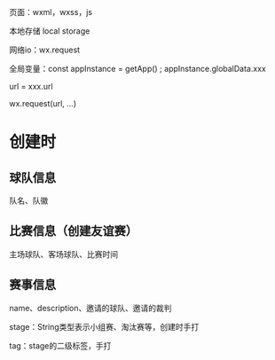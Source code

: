 页面：wxml，wxss，js

本地存储 local storage

网络io：wx.request

全局变量：const appInstance = getApp() ; appInstance.globalData.xxx

url = xxx.url

wx.request(url, ...)



# 创建时

## 球队信息

队名、队徽



## 比赛信息（创建友谊赛）

主场球队、客场球队、比赛时间



## 赛事信息

name、description、邀请的球队、邀请的裁判

stage：String类型表示小组赛、淘汰赛等，创建时手打

tag：stage的二级标签，手打

